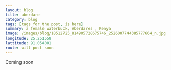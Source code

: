 ```yaml
---
layout: blog
title: aberdare
category: blog
tags: [tags for the post, is here]  
summary: a female waterbuck, Aberdares , Kenya
image: /images/blog/18512725_814905728675746_2526007744385777664_n.jpg
longitude: 25.251558
lattitude: 91.054001
route: will post soon
---
```



Coming soon
